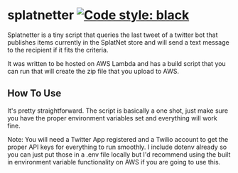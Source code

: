 # splatnetter [![Code style: black](https://img.shields.io/badge/code%20style-black-000000.svg)](https://github.com/ambv/black)
Splatnetter is a tiny script that queries the last tweet of a twitter bot that publishes items currently in the SplatNet store and will send a text message to the recipient if it fits the criteria.

It was written to be hosted on AWS Lambda and has a build script that you can run that will create the zip file that you upload to AWS. 


## How To Use
It's pretty straightforward. The script is basically a one shot, just make sure you have the proper environment variables set and everything will work fine.

Note: You will need a Twitter App registered and a Twilio account to get the proper API keys for everything to run smoothly. I include dotenv already so you can just put those in a .env file locally but I'd recommend using the built in environment variable functionality on AWS if you are going to use this.
